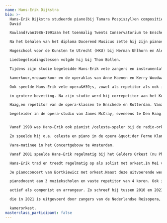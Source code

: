 ```yaml
---
name: Hans-Erik Dijkstra
bio: >-
  Hans-Erik Dijkstra studeerde piano(bij Tamara Pospiszyl)en compositie (bij
  David

  Rowland)van1986-1991aan het toenmalig Twents Conservatorium te Enschede (nu Artez).

  Na het behalen van het diploma Docerend Musicus zette hij zijn pianostudie voort aan De

  Hogeschool voor de Kunsten te Utrecht (HKU) bij Herman Uhlhorn en Alexander Warenberg.

  Liedbegeleidingslessen volgde hij bij Thom Bollen.

  Tijdens zijn studie begeleidde Hans-Erik vele zangers en instrumentalisten, het

  kamerkoor,vrouwenkoor en de operaklas van Anne Haenen en Kerry Woodward.

  Ook speelde Hans-Erik vele opera&#39;s, zowel als repetitor als ook in de orkestbak,in kleine,maar ook

  in grotere bezetting. Na zijn studie werd hij correpetitor aan het Koninklijk Conservatorium te Den

  Haag,en repetitor van de opera-klassen te Enschede en Rotterdam. Vanaf 1997 werd hij

  begeleider in de opera-studio van James McCray, eveneens te Den Haag.


  Vanaf 1998 was Hans-Erik ook pianist /celesta-speler bij de radio-orkesten.

  Zo speelde hij o.a. celesta en piano in de opera &quot;der Ferne Klang&quot; van Franz Schreker in een

  Vara-matinee in het Concertgebouw te Amsterdam. 

  Vanaf 2001 speelde Hans-Erik regelmatig bij het Gelders Orkest (nu Phion)

  Hans-Erik trad en treedt regelmatig op als solist met orkest.In Mei van dit jaar speelde hij nog het

  3e pianoconcert van Bortkiewicz met orkest.Naast deze uitvoerende werkzaamheden is Hans-Erik

  pianodocent aan 3 muziekscholen en vaste repetitor van 4 koren. Ook is Hans-Erik nog steeds

  actief als componist en arrangeur. Zo schreef hij tussen 2010 en 2021 zijn 2e opera Repelsteeltje,

  die in 2021 is uitgevoerd door zangers van de Nederlandse Reisopera, een koor en een

  kamerorkest.
masterclass_participant: false
---
```

